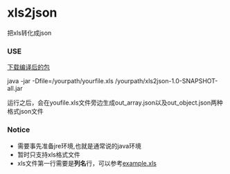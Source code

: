 # xls2json
把xls转化成json


### USE
[下载编译后的包](https://github.com/aruis/xls2json/raw/master/dist/xls2json-1.0-SNAPSHOT-all.jar)

java -jar -Dfile=/yourpath/yourfile.xls /yourpath/xls2json-1.0-SNAPSHOT-all.jar

运行之后，会在youfile.xls文件旁边生成out_array.json以及out_object.json两种格式json文件

### Notice
* 需要事先准备jre环境,也就是通常说的java环境
* 暂时只支持xls格式文件
* xls文件第一行需要是**列名**行，可以参考[example.xls](https://github.com/aruis/xls2json/raw/master/example.xls)
